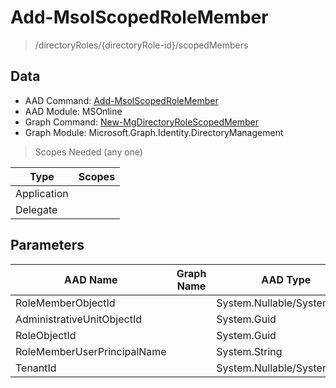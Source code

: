 # Add-MsolScopedRoleMember

> /directoryRoles/{directoryRole-id}/scopedMembers

## Data

+ AAD Command: [Add-MsolScopedRoleMember](https://docs.microsoft.com/en-us/powershell/module/MSOnline/Add-MsolScopedRoleMember)
+ AAD Module: MSOnline
+ Graph Command: [New-MgDirectoryRoleScopedMember](https://docs.microsoft.com/en-us/powershell/module/Microsoft.Graph.Identity.DirectoryManagement/New-MgDirectoryRoleScopedMember)
+ Graph Module: Microsoft.Graph.Identity.DirectoryManagement

> Scopes Needed (any one)

|Type|Scopes|
|---|---|
|Application||
|Delegate||

## Parameters

|AAD Name|Graph Name|AAD Type|Graph Type|Infos|
|---|---|---|---|---|
|RoleMemberObjectId||System.Nullable/System.Guid|||
|AdministrativeUnitObjectId||System.Guid|||
|RoleObjectId||System.Guid|||
|RoleMemberUserPrincipalName||System.String|||
|TenantId||System.Nullable/System.Guid|||

